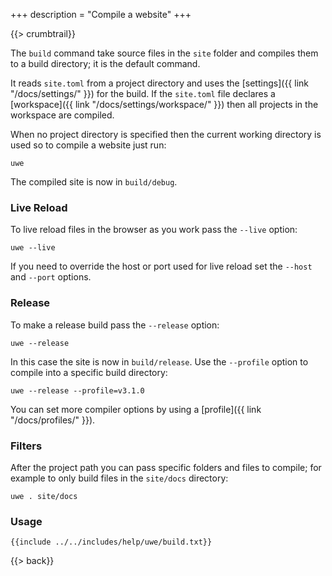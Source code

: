 +++
description = "Compile a website"
+++

{{> crumbtrail}}

The `build` command take source files in the `site` folder and compiles them to a build directory; it is the default command.

It reads `site.toml` from a project directory and uses the [settings]({{ link "/docs/settings/" }}) for the build. If the `site.toml` file declares a [workspace]({{ link "/docs/settings/workspace/" }}) then all projects in the workspace are compiled.

When no project directory is specified then the current working directory is used so to compile a website just run:

```text
uwe
```

The compiled site is now in `build/debug`.

### Live Reload

To live reload files in the browser as you work pass the `--live` option:

```text
uwe --live
```

If you need to override the host or port used for live reload set the `--host` and `--port` options.

### Release

To make a release build pass the `--release` option:

```text
uwe --release
```

In this case the site is now in `build/release`. Use the `--profile` option to compile into a specific build directory:

```text
uwe --release --profile=v3.1.0
```

You can set more compiler options by using a [profile]({{ link "/docs/profiles/" }}).

### Filters

After the project path you can pass specific folders and files to compile; for example to only build files in the `site/docs` directory:

```text
uwe . site/docs
```

### Usage

```text
{{include ../../includes/help/uwe/build.txt}}
```

{{> back}}
